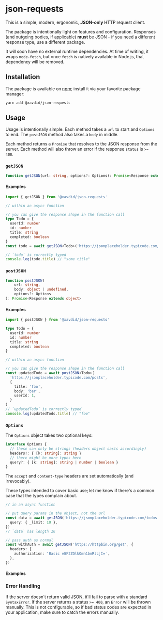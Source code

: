 # json-requests

This is a simple, modern, ergonomic, **JSON-only** HTTP request client.

The package is intentionally light on features and configuration. Responses (and outgoing bodies, if applicable) **must** be JSON - if you need a different response type, use a different package.

It will soon have no external runtime dependencies. At time of writing, it wraps `node-fetch`, but once `fetch` is natively available in Node.js, that dependency will be removed.

## Installation

The package is available on [npm](https://www.npmjs.com/package/@xavdid/json-requests); install it via your favorite package manager:

```sh
yarn add @xavdid/json-requests
```

## Usage

Usage is intentionally simple. Each method takes a `url` to start and `Options` to end. The `postJSON` method also takes a `body` in middle.

Each method returns a `Promise` that resolves to the JSON response from the server. Each method will also throw an error if the response `status` is `>= 400`.

### `getJSON`

```ts
function getJSON(url: string, options?: Options): Promise<Response extends object>
```

#### Examples

```ts
import { getJSON } from '@xavdid/json-requests'

// within an async function

// you can give the response shape in the function call
type Todo = {
  userId: number
  id: number
  title: string
  completed: boolean
}
const todo = await getJSON<Todo>('https://jsonplaceholder.typicode.com/todos/1')

// `todo` is correctly typed
console.log(todo.title) // "some title"
```

### `postJSON`

```ts
function postJSON(
    url: string,
    body: object | undefined,
    options?: Options
): Promise<Response extends object>
```

#### Examples

```ts
import { postJSON } from '@xavdid/json-requests'

type Todo = {
  userId: number
  id: number
  title: string
  completed: boolean
}

// within an async function

// you can give the response shape in the function call
const updatedTodo = await postJSON<Todo>(
  'https://jsonplaceholder.typicode.com/posts',
  {
    title: 'foo',
    body: 'bar',
    userId: 1,
  }
)
// `updatedTodo` is correctly typed
console.log(updatedTodo.title) // "foo"
```

### `Options`

The `Options` object takes two optional keys:

```ts
interface Options {
  // these can only be strings (headers object casts accordingly)
  headers?: { [k: string]: string }
  // there might be more types here
  query?: { [k: string]: string | number | boolean }
}
```

The `accept` and `content-type` headers are set automatically (and irrevocably).

These types intended to cover basic use; let me know if there's a common case that the types complain about.

```ts
// in an async function

// put query params in the object, not the url
const data = await getJSON('https://jsonplaceholder.typicode.com/todos', {
  query: { _limit: 10 },
})
// `data` has length 10

// pass auth as normal
const withAuth = await getJSON('https://httpbin.org/get', {
  headers: {
    authorization: 'Basic eGF2ZGlkOmh1bnRlcjI=',
  },
})
```

#### Examples

### Error Handling

If the server doesn't return valid JSON, it'll fail to parse with a standard `SyntaxError`. If the server returns a status `>= 400`, an `Error` will be thrown manually. This is not configurable, so if bad status codes are expected in your application, make sure to catch the errors manually.
